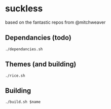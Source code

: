 # suckless

based on the fantastic repos from @mitchweaver

## Dependancies (todo)

`./dependancies.sh`

## Themes (and building)

`./rice.sh`

## Building

`./build.sh $name`

